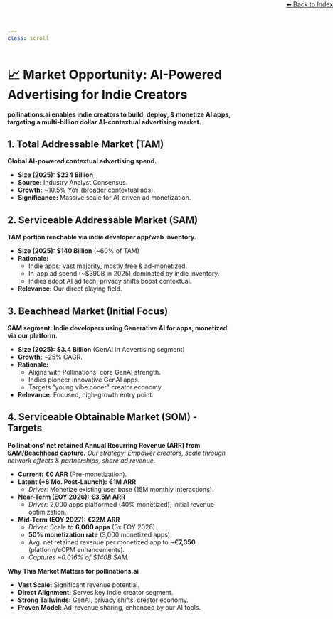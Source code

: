 ```yaml
---
class: scroll
---
```


<div style="text-align: right; position: absolute; top: 0; right: 0;">
<a href="/10">⬅️ Back to Index</a>
</div>

# 📈 Market Opportunity: AI-Powered Advertising for Indie Creators

**pollinations.ai enables indie creators to build, deploy, & monetize AI apps, targeting a multi-billion dollar AI-contextual advertising market.**

## 1. Total Addressable Market (TAM)

**Global AI-powered contextual advertising spend.**

*   **Size (2025):** **$234 Billion**
*   **Source:** Industry Analyst Consensus.
*   **Growth:** ~10.5% YoY (broader contextual ads).
*   **Significance:** Massive scale for AI-driven ad monetization.

## 2. Serviceable Addressable Market (SAM)

**TAM portion reachable via indie developer app/web inventory.**

*   **Size (2025):** **$140 Billion** (~60% of TAM)
*   **Rationale:**
    *   Indie apps: vast majority, mostly free & ad-monetized.
    *   In-app ad spend (~$390B in 2025) dominated by indie inventory.
    *   Indies adopt AI ad tech; privacy shifts boost contextual.
*   **Relevance:** Our direct playing field.

## 3. Beachhead Market (Initial Focus)

**SAM segment: Indie developers using Generative AI for apps, monetized via our platform.**

*   **Size (2025):** **$3.4 Billion** (GenAI in Advertising segment)
*   **Growth:** ~25% CAGR.
*   **Rationale:**
    *   Aligns with Pollinations' core GenAI strength.
    *   Indies pioneer innovative GenAI apps.
    *   Targets "young vibe coder" creator economy.
*   **Relevance:** Focused, high-growth entry point.

## 4. Serviceable Obtainable Market (SOM) - Targets

**Pollinations' net retained Annual Recurring Revenue (ARR) from SAM/Beachhead capture.**
*Our strategy: Empower creators, scale through network effects & partnerships, share ad revenue.*

*   **Current:** **€0 ARR** (Pre-monetization).
*   **Latent (+6 Mo. Post-Launch):** **€1M ARR**
    *   *Driver:* Monetize existing user base (15M monthly interactions).
*   **Near-Term (EOY 2026):** **€3.5M ARR**
    *   *Driver:* 2,000 apps platformed (40% monetized), initial revenue optimization.
*   **Mid-Term (EOY 2027):** **€22M ARR**
    *   *Driver:* Scale to **6,000 apps** (3x EOY 2026).
    *   **50% monetization rate** (3,000 monetized apps).
    *   Avg. net retained revenue per monetized app to **~€7,350** (platform/eCPM enhancements).
    *   *Captures ~0.016% of $140B SAM.*

**Why This Market Matters for pollinations.ai**

*   **Vast Scale:** Significant revenue potential.
*   **Direct Alignment:** Serves key indie creator segment.
*   **Strong Tailwinds:** GenAI, privacy shifts, creator economy.
*   **Proven Model:** Ad-revenue sharing, enhanced by our AI tools.